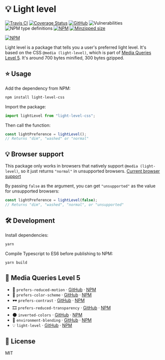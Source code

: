 # 💡 Light level

[![Travis CI](https://img.shields.io/travis/AnandChowdhary/light-level.svg)](https://travis-ci.org/AnandChowdhary/light-level)
[![Coverage Status](https://coveralls.io/repos/github/AnandChowdhary/light-level/badge.svg?branch=master)](https://coveralls.io/github/AnandChowdhary/light-level?branch=master)
[![GitHub](https://img.shields.io/github/license/anandchowdhary/light-level.svg)](https://github.com/AnandChowdhary/light-level/blob/master/LICENSE)
![Vulnerabilities](https://img.shields.io/snyk/vulnerabilities/github/AnandChowdhary/light-level.svg)
![NPM type definitions](https://img.shields.io/npm/types/light-level-css.svg)
[![NPM](https://img.shields.io/npm/v/light-level.svg)](https://www.npmjs.com/package/light-level-css)
[![Minzipped size](https://img.shields.io/bundlephobia/minzip/light-level.svg)](https://www.npmjs.com/package/light-level-css)

[![NPM](https://nodei.co/npm/light-level.png)](https://www.npmjs.com/package/light-level-css)

Light level is a package that tells you a user's preferred light level. It's based on the CSS `@media (light-level)`, which is part of [Media Queries Level 5](https://drafts.csswg.org/mediaqueries-5/). It's around 700 bytes minified, 300 bytes gzipped.

## ⭐ Usage

Add the dependency from NPM:

```bash
npm install light-level-css
```

Import the package:

```js
import lightLevel from "light-level-css";
```

Then call the function:

```js
const lightPreference = lightLevel();
// Returns "dim", "washed" or "normal"
```

## 💡 Browser support

This package only works in browsers that natively support `@media (light-level)`, so it just returns `"normal"` in unsupported browsers. [Current browser support](https://caniuse.com/#feat=light-level)

By passing `false` as the argument, you can get `"unsupported"` as the value for unsupported browsers:

```js
const lightPreference = lightLevel(false);
// Returns "dim", "washed", "normal", or "unsupported"
```

## 🛠️ Development

Install dependencies:

```bash
yarn
```

Compile Typescript to ES6 before publishing to NPM:

```bash
yarn build
```

## 📀 Media Queries Level 5

- 🙅 `prefers-reduced-motion` · [GitHub](https://github.com/AnandChowdhary/prefers-reduced-motion) · [NPM](https://www.npmjs.com/package/prefers-reduced-motion)
- 🎨 `prefers-color-scheme` · [GitHub](https://github.com/AnandChowdhary/prefers-color-scheme) · [NPM](https://www.npmjs.com/package/prefers-color-scheme)
- 🕶️ `prefers-contrast` · [GitHub](https://github.com/AnandChowdhary/prefers-contrast) · [NPM](https://www.npmjs.com/package/prefers-contrast)
- 🎞️ `prefers-reduced-transparency` · [GitHub](https://github.com/AnandChowdhary/prefers-reduced-transparency) · [NPM](https://www.npmjs.com/package/prefers-reduced-transparency)
- 🌑 `inverted-colors` · [GitHub](https://github.com/AnandChowdhary/inverted-colors) · [NPM](https://www.npmjs.com/package/inverted-colors)
- 🧖 `environment-blending` · [GitHub](https://github.com/AnandChowdhary/environment-blending) · [NPM](https://www.npmjs.com/package/environment-blending)
- 💡 `light-level` · [GitHub](https://github.com/AnandChowdhary/light-level) · [NPM](https://www.npmjs.com/package/light-level-css)

## 📝 License

MIT

